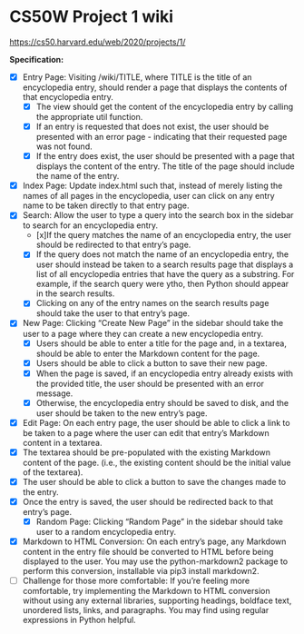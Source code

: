 # CS50W Project 1 wiki

https://cs50.harvard.edu/web/2020/projects/1/

**Specification:**

- [x] Entry Page: Visiting /wiki/TITLE, where TITLE is the title of an encyclopedia entry, should render a page that displays the contents of that encyclopedia entry.
    - [x] The view should get the content of the encyclopedia entry by calling the appropriate util function.
    - [x] If an entry is requested that does not exist, the user should be presented with an error page - indicating that their requested page was not found.
    - [x] If the entry does exist, the user should be presented with a page that displays the content of the entry. The title of the page should include the name of the entry.
- [x] Index Page: Update index.html such that, instead of merely listing the names of all pages in the encyclopedia, user can click on any entry name to be taken directly to that entry page.
- [x] Search: Allow the user to type a query into the search box in the sidebar to search for an encyclopedia entry.
    - [x]If the query matches the name of an encyclopedia entry, the user should be redirected to that entry’s page.
    - [x] If the query does not match the name of an encyclopedia entry, the user should instead be taken to a search results page that displays a list of all encyclopedia entries that have the query as a substring. For example, if the search query were ytho, then Python should appear in the search results.
    - [x] Clicking on any of the entry names on the search results page should take the user to that entry’s page.
- [x] New Page: Clicking “Create New Page” in the sidebar should take the user to a page where they can create a new encyclopedia entry.
    - [x] Users should be able to enter a title for the page and, in a textarea, should be able to enter the Markdown content for the page.
    - [x] Users should be able to click a button to save their new page.
    - [x] When the page is saved, if an encyclopedia entry already exists with the provided title, the user should be presented with an error message.
    - [x] Otherwise, the encyclopedia entry should be saved to disk, and the user should be taken to the new entry’s page.
- [x] Edit Page: On each entry page, the user should be able to click a link to be taken to a page where the user can edit that entry’s Markdown content in a textarea.
- [x] The textarea should be pre-populated with the existing Markdown content of the page. (i.e., the existing content should be the initial value of the textarea).
- [x] The user should be able to click a button to save the changes made to the entry.
- [x] Once the entry is saved, the user should be redirected back to that entry’s page.
    - [x] Random Page: Clicking “Random Page” in the sidebar should take user to a random encyclopedia entry.
- [x] Markdown to HTML Conversion: On each entry’s page, any Markdown content in the entry file should be converted to HTML before being displayed to the user. You may use the python-markdown2 package to perform this conversion, installable via pip3 install markdown2.
- [ ] Challenge for those more comfortable: If you’re feeling more comfortable, try implementing the Markdown to HTML conversion without using any external libraries, supporting headings, boldface text, unordered lists, links, and paragraphs. You may find using regular expressions in Python helpful.
